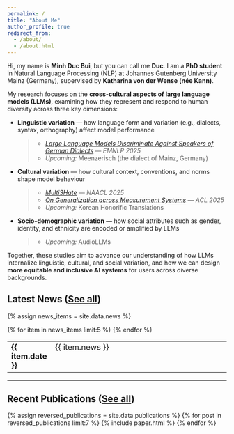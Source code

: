 ```yaml
---
permalink: /
title: "About Me"
author_profile: true
redirect_from: 
  - /about/
  - /about.html
---
```


Hi, my name is **Minh Duc Bui**, but you can call me **Duc**. I am a **PhD student** in Natural Language Processing (NLP) at Johannes Gutenberg University Mainz (Germany), supervised by **Katharina von der Wense (née Kann)**.  

My research focuses on the **cross-cultural aspects of large language models (LLMs)**, examining how they represent and respond to human diversity across three key dimensions:  

- **Linguistic variation** — how language form and variation (e.g., dialects, syntax, orthography) affect model performance  
  > - [*Large Language Models Discriminate Against Speakers of German Dialects*](https://arxiv.org/abs/2509.13835) — *EMNLP 2025*  
  > - *Upcoming:* Meenzerisch (the dialect of Mainz, Germany)

- **Cultural variation** — how cultural context, conventions, and norms shape model behaviour  
  > - [*Multi3Hate*](https://aclanthology.org/2025.naacl-long.490/) — *NAACL 2025*  
  > - [*On Generalization across Measurement Systems*](https://aclanthology.org/2025.acl-long.1032/) — *ACL 2025*  
  > - *Upcoming:* Korean Honorific Translations

- **Socio-demographic variation** — how social attributes such as gender, identity, and ethnicity are encoded or amplified by LLMs  
  > - *Upcoming:* AudioLLMs

Together, these studies aim to advance our understanding of how LLMs internalize linguistic, cultural, and social variation, and how we can design **more equitable and inclusive AI systems** for users across diverse backgrounds.


Latest News ([See all](/news/))
------
{% assign news_items = site.data.news %}
<table style="border-collapse: collapse; border:none; font-size:18px;">
  {% for item in news_items limit:5 %}
    <tr>
      <td style="width:20%; border: none; vertical-align:top;">
        <b>{{ item.date }}</b>
      </td>
      <td style="width:80%; border: none; vertical-align:top;">
        {{ item.news }}
      </td>
    </tr>
  {% endfor %}
</table>

---


Recent Publications ([See all](/publications/))
------
{% assign reversed_publications = site.data.publications %}
{% for post in reversed_publications limit:7 %}
{% include paper.html %}
{% endfor %}
